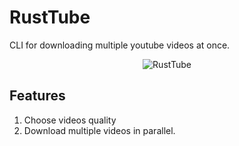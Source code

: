 # RustTube
CLI for downloading multiple youtube videos at once. 

<p align="center">
  <img src="https://user-images.githubusercontent.com/72753578/185756095-34bf32e9-70b3-425f-9ad3-b68674dc47ea.gif" alt="RustTube" title="RustTube"/>
</p>

## Features 
1. Choose videos quality
2. Download multiple videos in parallel. 
